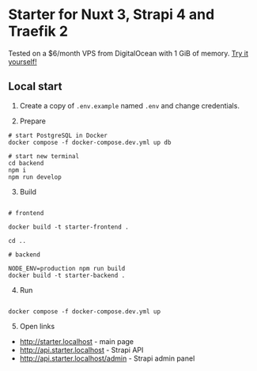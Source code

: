 # Starter for Nuxt 3, Strapi 4 and Traefik 2

Tested on a $6/month VPS from DigitalOcean with 1 GiB of memory. [Try it yourself!](https://m.do.co/c/28d0463092e4)

## Local start

1. Create a copy of `.env.example` named `.env` and change credentials.

2. Prepare

```
# start PostgreSQL in Docker
docker compose -f docker-compose.dev.yml up db

# start new terminal
cd backend
npm i
npm run develop
```

3. Build

```

# frontend

docker build -t starter-frontend .

cd ..

# backend

NODE_ENV=production npm run build
docker build -t starter-backend .

```

4. Run

```

docker compose -f docker-compose.dev.yml up

```

5. Open links

- http://starter.localhost - main page
- http://api.starter.localhost - Strapi API
- http://api.starter.localhost/admin - Strapi admin panel

```

```
